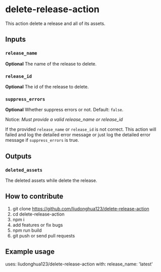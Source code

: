# delete-release-action

This action delete a release and all of its assets.

## Inputs

### `release_name`

**Optional** The name of the release to delete.

### `release_id`

**Optional** The id of the release to delete.

### `suppress_errors`

**Optional** Whether suppress errors or not. Default: `false`.

Notice: *Must provide a valid release_name or release_id*

If the provided `release_name` or `release_id` is not correct. This action will failed and log the detailed error message or just log the detailed error message if `suppress_errors` is true.

## Outputs

### `deleted_assets`

The deleted assets while delete the release.


## How to contribute

1. git clone https://github.com/liudonghua123/delete-release-action
2. cd delete-release-action
3. npm i
4. add features or fix bugs
5. npm run build
6. git push or send pull requests

## Example usage

uses: liudonghua123/delete-release-action
with:
  release_name: 'latest'
